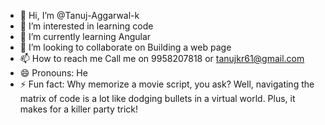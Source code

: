 - 👋 Hi, I’m @Tanuj-Aggarwal-k
- 👀 I’m interested in learning code
- 🌱 I’m currently learning Angular
- 💞️ I’m looking to collaborate on Building a web page
- 📫 How to reach me Call me on 9958207818 or tanujkr61@gmail.com
- 😄 Pronouns: He
- ⚡ Fun fact: Why memorize a movie script, you ask? Well, navigating the matrix of code is a lot like dodging bullets in a virtual world. Plus, it makes for a killer party trick!

<!---
Tanuj-Aggarwal-k/Tanuj-Aggarwal-k is a ✨ special ✨ repository because its `README.md` (this file) appears on your GitHub profile.
You can click the Preview link to take a look at your changes.
--->
